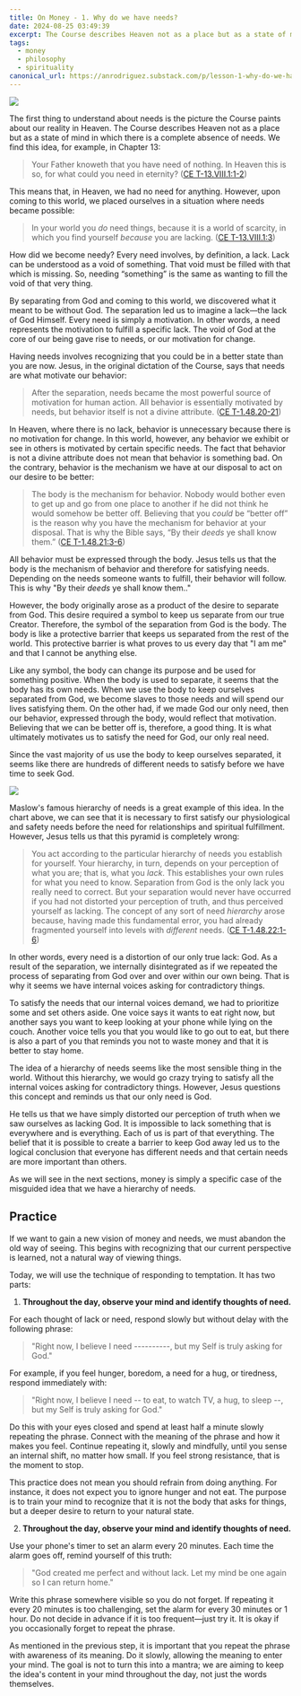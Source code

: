 ```yaml
---
title: On Money - 1. Why do we have needs?
date: 2024-08-25 03:49:39
excerpt: The Course describes Heaven not as a place but as a state of mind in which there is a complete absence of needs.
tags:
  - money
  - philosophy
  - spirituality
canonical_url: https://anrodriguez.substack.com/p/lesson-1-why-do-we-have-needshtml
---
```

![](https://siran.github.io/assets/a_new_vision_on_money/woman-pool-winter.png)

The first thing to understand about needs is the picture the Course paints about our reality in Heaven. The Course describes Heaven not as a place but as a state of mind in which there is a complete absence of needs. We find this idea, for example, in Chapter 13:

> Your Father knoweth that you have need of nothing. In Heaven this is so, for what could you need in eternity? ([CE T-13.VIII.1:1-2](https://acimce.app/:T-13.VIII.1:1-2))

This means that, in Heaven, we had no need for anything. However, upon coming to this world, we placed ourselves in a situation where needs became possible:

> In your world you _do_ need things, because it is a world of scarcity, in which you find yourself _because_ you are lacking. ([CE T-13.VIII.1:3](https://acimce.app/:T-13.VIII.1:3))

How did we become needy? Every need involves, by definition, a lack. Lack can be understood as a void of something. That void must be filled with that which is missing. So, needing “something” is the same as wanting to fill the void of that very thing.

By separating from God and coming to this world, we discovered what it meant to be without God. The separation led us to imagine a lack—the lack of God Himself. Every need is simply a motivation. In other words, a need represents the motivation to fulfill a specific lack. The void of God at the core of our being gave rise to needs, or our motivation for change.

Having needs involves recognizing that you could be in a better state than you are now. Jesus, in the original dictation of the Course, says that needs are what motivate our behavior:

> After the separation, needs became the most powerful source of motivation for human action. All behavior is essentially motivated by needs, but behavior itself is not a divine attribute. ([CE T-1.48.20-21](https://acimce.app/:T-1.48.20-21))

In Heaven, where there is no lack, behavior is unnecessary because there is no motivation for change. In this world, however, any behavior we exhibit or see in others is motivated by certain specific needs. The fact that behavior is not a divine attribute does not mean that behavior is something bad. On the contrary, behavior is the mechanism we have at our disposal to act on our desire to be better:

> The body is the mechanism for behavior. Nobody would bother even to get up and go from one place to another if he did not think he would somehow be better off. Believing that you _could_ be “better off” is the reason why you have the mechanism for behavior at your disposal. That is why the Bible says, “By their _deeds_ ye shall know them.” ([CE T-1.48.21:3-6](https://acimce.app/:T-1.48.21:3-6))

All behavior must be expressed through the body. Jesus tells us that the body is the mechanism of behavior and therefore for satisfying needs. Depending on the needs someone wants to fulfill, their behavior will follow. This is why "By their _deeds_ ye shall know them.."

However, the body originally arose as a product of the desire to separate from God. This desire required a symbol to keep us separate from our true Creator. Therefore, the symbol of the separation from God is the body. The body is like a protective barrier that keeps us separated from the rest of the world. This protective barrier is what proves to us every day that "I am me" and that I cannot be anything else.

Like any symbol, the body can change its purpose and be used for something positive. When the body is used to separate, it seems that the body has its own needs. When we use the body to keep ourselves separated from God, we become slaves to those needs and will spend our lives satisfying them. On the other had, if we made God our only need, then our behavior, expressed through the body, would reflect that motivation. Believing that we can be better off is, therefore, a good thing. It is what ultimately motivates us to satisfy the need for God, our only real need.

Since the vast majority of us use the body to keep ourselves separated, it seems like there are hundreds of different needs to satisfy before we have time to seek God.

![](https://siran.github.io/assets/a_new_vision_on_money/maslows-pyramid-of-needs.png)

Maslow's famous hierarchy of needs is a great example of this idea. In the chart above, we can see that it is necessary to first satisfy our physiological and safety needs before the need for relationships and spiritual fulfillment. However, Jesus tells us that this pyramid is completely wrong:

> You act according to the particular hierarchy of needs you establish for yourself. Your hierarchy, in turn, depends on your perception of what you are; that is, what you _lack_. This establishes your own rules for what you need to know. Separation from God is the only lack you really need to correct. But your separation would never have occurred if you had not distorted your perception of truth, and thus perceived yourself as lacking. The concept of any sort of need _hierarchy_ arose because, having made this fundamental error, you had already fragmented yourself into levels with _different_ needs. ([CE T-1.48.22:1-6](https://acimce.app/:T-1.48.22:1-6))

In other words, every need is a distortion of our only true lack: God. As a result of the separation, we internally disintegrated as if we repeated the process of separating from God over and over within our own being. That is why it seems we have internal voices asking for contradictory things.

To satisfy the needs that our internal voices demand, we had to prioritize some and set others aside. One voice says it wants to eat right now, but another says you want to keep looking at your phone while lying on the couch. Another voice tells you that you would like to go out to eat, but there is also a part of you that reminds you not to waste money and that it is better to stay home.

The idea of a hierarchy of needs seems like the most sensible thing in the world. Without this hierarchy, we would go crazy trying to satisfy all the internal voices asking for contradictory things. However, Jesus questions this concept and reminds us that our only need is God.

He tells us that we have simply distorted our perception of truth when we saw ourselves as lacking God. It is impossible to lack something that is everywhere and is everything. Each of us is part of that everything. The belief that it is possible to create a barrier to keep God away led us to the logical conclusion that everyone has different needs and that certain needs are more important than others.

As we will see in the next sections, money is simply a specific case of the misguided idea that we have a hierarchy of needs.

## Practice
If we want to gain a new vision of money and needs, we must abandon the old way of seeing. This begins with recognizing that our current perspective is learned, not a natural way of viewing things.

Today, we will use the technique of responding to temptation. It has two parts:

1. **Throughout the day, observe your mind and identify thoughts of need.**

For each thought of lack or need, respond slowly but without delay with the following phrase:

> "Right now, I believe I need ----------, but my Self is truly asking for God."

For example, if you feel hunger, boredom, a need for a hug, or tiredness, respond immediately with:

> "Right now, I believe I need -- to eat, to watch TV, a hug, to sleep --, but my Self is truly asking for God."

Do this with your eyes closed and spend at least half a minute slowly repeating the phrase. Connect with the meaning of the phrase and how it makes you feel. Continue repeating it, slowly and mindfully, until you sense an internal shift, no matter how small. If you feel strong resistance, that is the moment to stop.

This practice does not mean you should refrain from doing anything. For instance, it does not expect you to ignore hunger and not eat. The purpose is to train your mind to recognize that it is not the body that asks for things, but a deeper desire to return to your natural state.

2. **Throughout the day, observe your mind and identify thoughts of need.**

Use your phone's timer to set an alarm every 20 minutes. Each time the alarm goes off, remind yourself of this truth:

> "God created me perfect and without lack. Let my mind be one again so I can return home."

Write this phrase somewhere visible so you do not forget. If repeating it every 20 minutes is too challenging, set the alarm for every 30 minutes or 1 hour. Do not decide in advance if it is too frequent—just try it. It is okay if you occasionally forget to repeat the phrase.

As mentioned in the previous step, it is important that you repeat the phrase with awareness of its meaning. Do it slowly, allowing the meaning to enter your mind. The goal is not to turn this into a mantra; we are aiming to keep the idea's content in your mind throughout the day, not just the words themselves.
